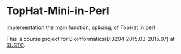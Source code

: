 # TopHat-Mini-in-Perl
Implementation the main function, splicing, of TopHat in perl

This is course project for Bioinformatics(BI3204 2015.03-2015.07) at [SUSTC](http://www.sustc.edu.cn/). 
